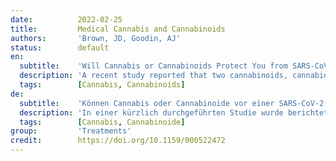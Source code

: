 ```yaml
---
date:          2022-02-25
title:         Medical Cannabis and Cannabinoids
authors:       'Brown, JD, Goodin, AJ'
status:        default
en:
  subtitle:    'Will Cannabis or Cannabinoids Protect You from SARS-CoV-2 Infection or Treat COVID-19?'
  description: 'A recent study reported that two cannabinoids, cannabidiolic acid (CBDA) and cannabigerolic acid (CBGA), could block cellular entry of the virus that causes COVID-19 during in vitro experiments using cell cultures in a laboratory. There is a low likelihood of translating these preclinical research findings to cannabinoid-based therapies due to clinical and pragmatic concerns with dosing that render CBDA and CBGA (as well as other cannabinoids) to be unlikely candidates for further drug development. These include, for example, a short half-life of CBDA, requiring frequent dosing intervals; high doses required at each interval to match the inhibitory concentrations studied; and high cost and lack of availability of CBDA and CBGA. Replicating the observed effects in the complex human body is unlikely due to the interplay of these compounds within the endocannabinoid system, and there are known and hypothesized safety concerns for the doses required. Cannabinoids, including CBDA and CBGA, are not recommended for the treatment or prevention of SARS-CoV-2 infection. Recreational or medical use of currently available cannabis-derived products are at doses much lower than those studied and are unlikely to provide any benefit against SARS-CoV-2 infection. '
  tags:        [Cannabis, Cannabinoids]
de:
  subtitle:    'Können Cannabis oder Cannabinoide vor einer SARS-CoV-2-Infektion schützen oder COVID-19 behandeln?'
  description: 'In einer kürzlich durchgeführten Studie wurde berichtet, dass zwei Cannabinoide, Cannabidiolinsäure (CBDA) und Cannabigerolsäure (CBGA), in In-vitro-Experimenten mit Zellkulturen in einem Labor das Eindringen des Virus, das COVID-19 verursacht, in die Zellen blockieren können. Die Wahrscheinlichkeit, dass diese präklinischen Forschungsergebnisse in Therapien auf Cannabinoidbasis umgesetzt werden, ist gering, da klinische und pragmatische Bedenken hinsichtlich der Dosierung bestehen, die CBDA und CBGA (wie auch andere Cannabinoide) zu unwahrscheinlichen Kandidaten für die weitere Arzneimittelentwicklung machen. Dazu gehören beispielsweise die kurze Halbwertszeit von CBDA, die häufige Dosierungsintervalle erfordert, die hohen Dosen, die bei jedem Intervall erforderlich sind, um die untersuchten hemmenden Konzentrationen zu erreichen, sowie die hohen Kosten und die mangelnde Verfügbarkeit von CBDA und CBGA. Eine Replikation der beobachteten Wirkungen im komplexen menschlichen Körper ist aufgrund des Zusammenspiels dieser Verbindungen im Endocannabinoid-System unwahrscheinlich, und es gibt bekannte und vermutete Sicherheitsbedenken bei den erforderlichen Dosen. Cannabinoide, einschließlich CBDA und CBGA, werden nicht für die Behandlung oder Vorbeugung einer SARS-CoV-2-Infektion empfohlen. Der Freizeitkonsum oder die medizinische Verwendung von derzeit erhältlichen Cannabisprodukten erfolgt in Dosen, die weit unter den untersuchten liegen und wahrscheinlich keinen Nutzen gegen eine SARS-CoV-2-Infektion bieten.' 
  tags:        [Cannabis, Cannabinoide]
group:         'Treatments'
credit:        https://doi.org/10.1159/000522472
---
```

